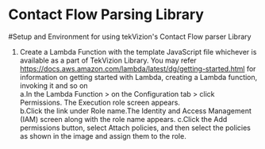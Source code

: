 # Contact Flow Parsing Library

#Setup and Environment for using tekVizion's Contact Flow parser Library

1. Create a Lambda Function with the template JavaScript file whichever is available as a part of TekVizion Library. You may refer https://docs.aws.amazon.com/lambda/latest/dg/getting-started.html for information on  getting started with Lambda, creating a Lambda function, invoking it and so on
         <br> a.In the Lambda Function > on the Configuration tab > click Permissions. The Execution role screen appears. </br>
          b.Click the link under Role name.The Identity and Access Management (IAM) screen along with the role name appears. 
          c.Click the Add permissions button, select Attach policies, and then select the policies as shown in the image and assign them to the role.


